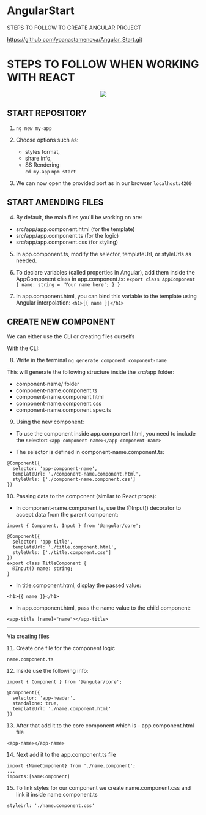 # AngularStart

STEPS TO FOLLOW TO CREATE ANGULAR PROJECT

https://github.com/yoanastamenova/Angular_Start.git

# STEPS TO FOLLOW WHEN WORKING WITH REACT 

<div align="center">
<img src="https://img.shields.io/badge/angular-%23DD0031.svg?style=for-the-badge&logo=angular&logoColor=white">
</div>

## START REPOSITORY

1. ` ng new my-app `

2. Choose options such as:
    - styles format, 
    - share info, 
    - SS Rendering  
    ` cd my-app `
    ` npm start `

3. We can now open the provided port as in our browser 
` localhost:4200 `

## START AMENDING FILES

4. By default, the main files you'll be working on are:

- src/app/app.component.html (for the template)
- src/app/app.component.ts (for the logic)
- src/app/app.component.css (for styling)

5. In app.component.ts, modify the selector, templateUrl, or styleUrls as needed.

6. To declare variables (called properties in Angular), add them inside the AppComponent class in app.component.ts:
``` export class AppComponent { name: string = 'Your name here'; } } ```

7. In app.component.html, you can bind this variable to the template using Angular interpolation:
``` <h1>{{ name }}</h1> ```

## CREATE NEW COMPONENT

We can either use the CLI or creating files ourselfs

With the CLI:

8. Write in the terminal
``` ng generate component component-name ```

This will generate the following structure inside the src/app folder:

- component-name/ folder
- component-name.component.ts
- component-name.component.html
- component-name.component.css
- component-name.component.spec.ts

9. Using the new component:
- To use the component inside app.component.html, you need to include the selector:
``` <app-component-name></app-component-name> ```

- The selector is defined in component-name.component.ts:
``` 
@Component({
  selector: 'app-component-name',
  templateUrl: './component-name.component.html',
  styleUrls: ['./component-name.component.css']
})
```
10. Passing data to the component (similar to React props):
- In component-name.component.ts, use the @Input() decorator to accept data from the parent component:
```
import { Component, Input } from '@angular/core';

@Component({
  selector: 'app-title',
  templateUrl: './title.component.html',
  styleUrls: ['./title.component.css']
})
export class TitleComponent {
  @Input() name: string;
}

```

- In title.component.html, display the passed value:

```
<h1>{{ name }}</h1>
```

- In app.component.html, pass the name value to the child component:

```
<app-title [name]="name"></app-title>
```

--------

Via creating files

11. Create one file for the component logic
```
name.component.ts
```

12. Inside use the following info:
```
import { Component } from '@angular/core';

@Component({
  selector: 'app-header',
  standalone: true,
  templateUrl: './name.component.html'
})
```

13. After that add it to the core component which is - app.component.html file
```
<app-name></app-name>
```

14. Next add it to the app.component.ts file
```
import {NameComponent} from './name.component';
...
imports:[NameComponent]
```

15. To link styles for our component we create name.component.css and link it inside name.component.ts
```
styleUrl: './name.component.css'
```
